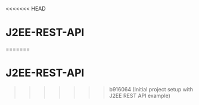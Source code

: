 <<<<<<< HEAD
# J2EE-REST-API
=======
# J2EE-REST-API
>>>>>>> b916064 (Initial project setup with J2EE REST API example)
